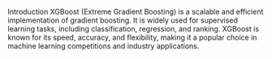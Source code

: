 Introduction
XGBoost (Extreme Gradient Boosting) is a scalable and efficient implementation of gradient boosting. It is widely used for supervised learning tasks, including classification, regression, and ranking. XGBoost is known for its speed, accuracy, and flexibility, making it a popular choice in machine learning competitions and industry applications.
